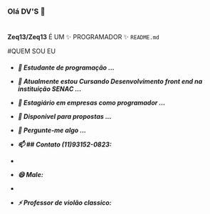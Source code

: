 ### Olá DV'S 👋 <h1>
  

**Zeq13/Zeq13** É UM ✨ PROGRAMADOR ✨ `README.md` 

#QUEM SOU EU <h5>

- 🔭 Estudante de programação  ...
- 🌱 Atualmente estou Cursando Desenvolvimento front end na instituição SENAC ...
- 👯 Estagiário em empresas como programador ...
- 🤔 Disponivel para propostas  ...
- 💬 Pergunte-me algo ...


- 📫 ## Contato (11)93152-0823: 
- 
- 😄 Male: 
- 
- ⚡ Professor de violão classico: 

 
